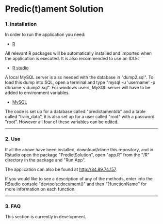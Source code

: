 # Predic(t)ament Solution
### 1. Installation
In order to run the application you need:
- [R](https://cran.r-project.org/mirrors.html)

All relevant R packages will be automatically installed and imported when the application is executed.
It is also recommended to use an IDLE:
- [R studio](https://www.rstudio.com/products/rstudio/download/#download)

 A local MySQL server is also needed with the database in "dump2.sql". To load this dump into SQL, open a terminal and type "mysql -u 'username' -p dbname < dump2.sql". For windows users, MySQL server will have to be added to environment variables.
 - [MySQL](https://www.mysql.com/downloads/)

The code is set up for a database called "predictamentdb" and a table called "train_data", it is also set up for a user called "root" with a password "root". However all four of these variables can be edited.

---
### 2. Use

If all the above have been installed, download/clone this repository, and in Rstudio open the package "PredictSolution", open "app.R" from the "/R" directory in the package and "Run App". 

The application can also be found at http://34.89.74.157. 

If you would like to see a description of any of the methods, enter into the RStudio console "devtools::document()" and then "?functionName" for more information on each function.

---
### 3. FAQ
This section is currently in development.
